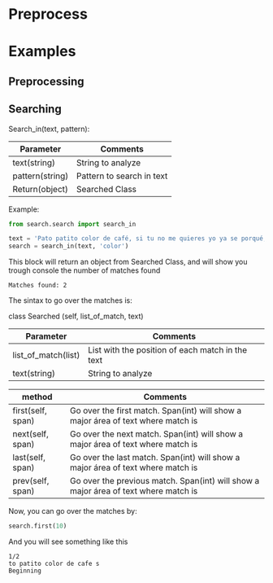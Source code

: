 # Preprocess

# Examples

## Preprocessing


## Searching

Search_in(text, pattern):

Parameter         | Comments
------------------|---------
text(string)      | String to analyze
pattern(string)   | Pattern to search in text
Return(object)    | Searched Class
 
Example:
```python
from search.search import search_in

text = 'Pato patito color de café, si tu no me quieres yo ya se porqué, y no me presumas porque yo ya se que tú eres un pato color de café'
search = search_in(text, 'color')
```
This block will return an object from Searched Class, and will show you trough console the number of matches found
```
Matches found: 2
```
The sintax to go over the matches is:

class Searched (self, list_of_match, text)

Parameter         | Comments
------------------|---------
list_of_match(list) | List with the position of each match in the text
text(string)        | String to analyze

method           | Comments
-----------------|---------
first(self, span)| Go over the first match. Span(int) will show a major área of text where match is
next(self, span) | Go over the next match. Span(int) will show a major área of text where match is
last(self, span) | Go over the last match. Span(int) will show a major área of text where match is
prev(self, span) | Go over the previous match. Span(int) will show a major área of text where match is

Now, you can go over the matches by:

```python
search.first(10)
```
And you will see something like this
```
1/2
to patito color de cafe s
Beginning
```
